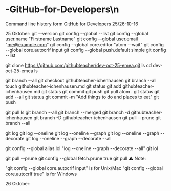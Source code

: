 # -GitHub-for-Developers\n
Command line history form  GitHub for Developers 25/26-10-16

25 Oktober:
git --version
git config --global --list
git config --global user.name "Firstname Lastname"
git config --global user.email "me@example.com"
git config --global core.editor "atom --wait"
git config --global core.autocrlf input
git config --global push.default simple
git config --list

git clone https://github.com/githubteacher/dev-oct-25-emea.git
ls
cd dev-oct-25-emea
ls

git branch --all
git checkout githubteacher-ichenhausen
git branch --all
touch githubteacher-ichenhausen.md
git status
git add githubteacher-ichenhausen.md
git status
git commit
git push
git pull
atom .
git status
git add --all
git status
git commit -m "Add things to do and places to eat"
git push

git pull
ls
git branch --all
git branch --merged
git branch -d githubteacher-ichenhausen
git branch -D githubteacher-ichenhausen
git pull --prune
git branch --all

git log
git log --oneline
git log --oneline --graph
git log --oneline --graph --decorate
git log --oneline --graph --decorate --all

git config --global alias.lol "log --oneline --graph --decorate --all"
git lol

git pull --prune
git config --global fetch.prune true
git pull
:warning: Note:

"git config --global core.autocrlf input" is for Unix/Mac
"git config --global core.autocrlf true" is for Windows

26 Oktober:

